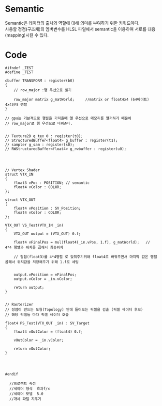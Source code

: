 Semantic
===================
Semantic은 데이터의 출처와 역할에 대해 의미를 부여하기 위한 키워드이다.  
사용할 정점(구조체)의 멤버변수를 HLSL 파일에서 semantic을 이용하여 서로를 대응(mapping)시킬 수 있다.  
 
  
Code
==============
    #ifndef _TEST
    #define _TEST
    
    cbuffer TRANSFORM : register(b0)
    {
        // row_major :행 우선으로 읽기
        
        row_major matrix g_matWorld;     //matrix or float4x4 (64바이트) 4x4형태 행렬
    }
    
    // gpu는 기본적으로 행렬을 가져올때 열 우선으로 메모리를 열거하기 때문에
    // row_major로 행 우선으로 바꿔준다.
    
    
    // Texture2D g_tex_0 : register(t0);
    // StructuredBuffer<float4> g_buffer : register(t1);
    // sampler g_sam : register(s0);
    // RWStructuredBuffer<float4> g_rwbuffer : register(u0);
    
    
    
    
    // Vertex Shader
    struct VTX_IN
    {
        float3 vPos : POSITION; // semantic    
        float4 vColor : COLOR;
    };

    struct VTX_OUT
    {
        float4 vPosition : SV_Position;
        float4 vColor : COLOR;
    };

    VTX_OUT VS_Test(VTX_IN _in)
    {
        VTX_OUT output = (VTX_OUT) 0.f;

        float4 vFinalPos = mul(float4(_in.vPos, 1.f), g_matWorld);   // 4*4 행렬과 위치를 곱해서 최종위치

        // 정점(float3)를 4*4행렬 로 맞춰주기위해 float4로 바꿔주면서 마지막 값은 행렬곱해서 위치값을 저장해주기 위해 1.f로 세팅


        output.vPosition = vFinalPos;
        output.vColor = _in.vColor;

        return output;
    }


    // Rasterizer
    // 정점이 만드는 도형(Topology) 안에 들어오는 픽셀을 검출 (픽셀 쉐이더 후보)
    // 해당 픽셀들 마다 픽셀 쉐이더 호출

    float4 PS_Test(VTX_OUT _in) : SV_Target
    {
        float4 vOutColor = (float4) 0.f;

        vOutColor = _in.vColor;

        return vOutColor;
    }




    #endif

      //프로젝트 속성
      //세이더 형식	효과f/x
      //세이더 모델	5.0
      //개체 파일 지우기
     

